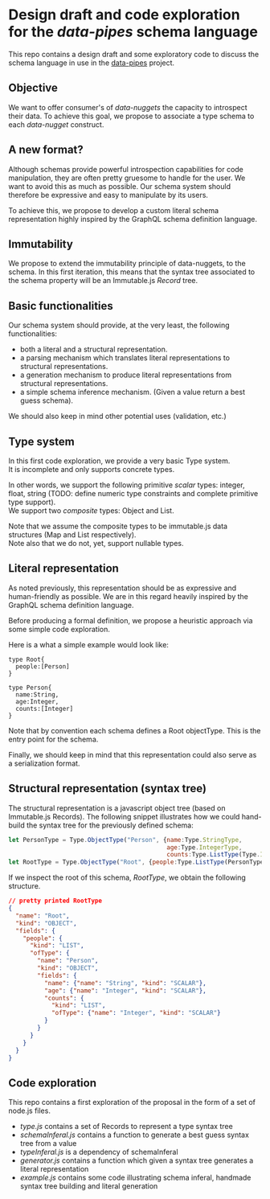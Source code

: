 # Design draft and code exploration for the *data-pipes* schema language

This repo contains a design draft and some exploratory code to discuss the schema language in use in the [data-pipes](https://github.com/olange/data-pipes) project.

## Objective
We want to offer consumer's of *data-nuggets* the capacity to introspect their data.
To achieve this goal, we propose to associate a type schema to each *data-nugget* construct.

## A new format?

Although schemas provide powerful introspection capabilities for code manipulation, they are often pretty gruesome to handle for the user. We want to avoid this as much as possible. Our schema system should therefore be expressive and easy to manipulate by its users.

To achieve this, we propose to develop a custom literal schema representation highly inspired by the GraphQL schema definition language.

## Immutability

We propose to extend the immutability principle of data-nuggets, to the schema. In this first iteration, this means that the syntax tree associated to the schema property will be an Immutable.js *Record* tree.

## Basic functionalities

Our schema system should provide, at the very least, the following functionalities:

- both a literal and a structural representation.
- a parsing mechanism which translates literal representations to structural representations.
- a generation mechanism to produce literal representations from structural representations.
- a simple schema inference mechanism. (Given a value return a best guess schema).

We should also keep in mind other potential uses (validation, etc.)

## Type system

In this first code exploration, we provide a very basic Type system.  
It is incomplete and only supports concrete types.

In other words, we support the following primitive *scalar* types: integer, float, string (TODO: define numeric type constraints and complete primitive type support).  
We support two *composite* types: Object and List<T>.   

Note that we assume the composite types to be immutable.js data structures (Map and List respectively).  
Note also that we do not, yet, support nullable types.  

## Literal representation

As noted previously, this representation should be as expressive and human-friendly as possible. 
We are in this regard heavily inspired by the GraphQL schema definition language.

Before producing a formal definition, we propose a heuristic approach via some simple code exploration.

Here is a what a simple example would look like:
```
type Root{
  people:[Person]
}

type Person{
  name:String,
  age:Integer,
  counts:[Integer]
}
```

Note that by convention each schema defines a Root objectType. This is the entry point for the schema.

Finally, we should keep in mind that this representation could also serve as a serialization format.

## Structural representation (syntax tree)

The structural representation is a javascript object tree (based on Immutable.js Records).
The following snippet illustrates how we could hand-build the syntax tree for the previously defined schema:

```javascript
let PersonType = Type.ObjectType("Person", {name:Type.StringType,
                                            age:Type.IntegerType,
                                            counts:Type.ListType(Type.IntegerType)});
let RootType = Type.ObjectType("Root", {people:Type.ListType(PersonType)});

```

If we inspect the root of this schema, *RootType*, we obtain the following structure.

```json
// pretty printed RootType 
{
  "name": "Root",
  "kind": "OBJECT",
  "fields": {
    "people": {
      "kind": "LIST",
      "ofType": {
        "name": "Person",
        "kind": "OBJECT",
        "fields": {
          "name": {"name": "String", "kind": "SCALAR"},
          "age": {"name": "Integer", "kind": "SCALAR"},
          "counts": {
            "kind": "LIST",
            "ofType": {"name": "Integer", "kind": "SCALAR"}
          }
        }
      }
    }
  }
}
```

## Code exploration

This repo contains a first exploration of the proposal in the form of a set of node.js files.
- *type.js* contains a set of Records to represent a type syntax tree
- *schemaInferal.js* contains a function to generate a best guess syntax tree from a value
- *typeInferal.js* is a dependency of schemaInferal
- *generator.js* contains a function which given a syntax tree generates a literal representation
- *example.js* contains some code illustrating schema inferal, handmade syntax tree building and literal generation